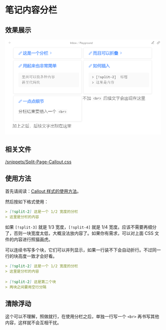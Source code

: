 # 笔记内容分栏

## 效果展示

![Split-Page-Callout](assets/img/Split-Page-Callout/IMG-Split-Page-Callout-20240714124636354.png)

## 相关文件

[/snippets/Split-Page-Callout.css](assets/img/Split-Page-Callout/IMG-Split-Page-Callout-20240714124636521.css)

## 使用方法

首先请阅读：[Callout 样式的使用方法](../Usages/How-to-Use-Callout.md)。

然后按如下格式使用：

```markdown
> [!split-2] 这是一个 1/2 宽度的分栏
> 这里是分栏的内容
```

如果 `[!split-3]` 就是 1/3 宽度，`[!split-4]` 就是 1/4 宽度。应该不需要再细分了，否则一块宽度太低，大概没法放内容了。如果你有需求，可以对上面 CSS 文件的内容进行照猫画虎。

可以连续书写多个块，它们可以并列显示，如果一行装不下会自动折行。不过同一行的块高度一致才会好看。

```markdown
> [!split-2] 这是一个 1/2 宽度的分栏
> 这里是分栏的内容

> [!split-2] 这是第二个块
> 两块之间要用空行分隔
```

## 清除浮动

这个可以不理解，照做就行，在使用分栏之后，单独一行写一个 `<br>` 再书写其他内容，这样就不会互相干扰。